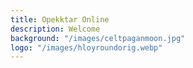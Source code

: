 ```yaml
---
title: Opekktar Online 
description: Welcome 
background: "/images/celtpaganmoon.jpg"
logo: "/images/hloyroundorig.webp"
---
```


